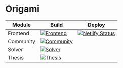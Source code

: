 # Origami

| Module | Build | Deploy |
| ---- | ---- | --- |
| Frontend | [![Frontend](https://github.com/maciekmm/origami/workflows/Frontend/badge.svg)](https://github.com/maciekmm/origami/actions?query=workflow%3AFrontend) | [![Netlify Status](https://api.netlify.com/api/v1/badges/6771f61e-c7a4-4dd0-b965-b41e1e6f4029/deploy-status)](https://app.netlify.com/sites/origuide/deploys) |
| Community | [![Community](https://github.com/maciekmm/origami/workflows/Community/badge.svg)](https://github.com/maciekmm/origami/actions?query=workflow%3ACommunity) | |
| Solver | [![Solver](https://github.com/maciekmm/origami/workflows/Solver/badge.svg)](https://github.com/maciekmm/origami/actions?query=workflow%3ASolver) | |
| Thesis | [![Thesis](https://github.com/maciekmm/origami/workflows/Thesis/badge.svg)](https://github.com/maciekmm/origami/actions?query=workflow%3AThesis) ||